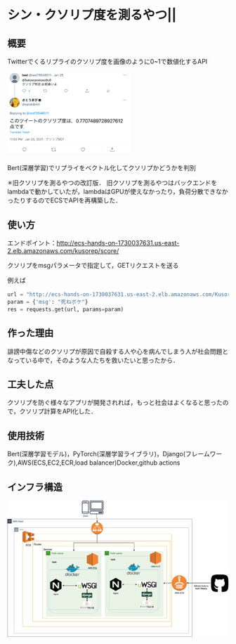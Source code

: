 # シン・クソリプ度を測るやつ||
## 概要
Twitterでくるリプライのクソリプ度を画像のように0~1で数値化するAPI

<img src="./img/example.png" width="280">

Bert(深層学習)でリプライをベクトル化してクソリプかどうかを判別

✳︎旧クソリプを測るやつの改訂版．
旧クソリプを測るやつはバックエンドをlambdaで動かしていたが，lambdaはGPUが使えなかったり，負荷分散できなかったりするのでECSでAPIを再構築した．
## 使い方
エンドポイント：http://ecs-hands-on-1730037631.us-east-2.elb.amazonaws.com/kusorep/score/

クソリプをmsgパラメータで指定して，GETリクエストを送る

例えば
```python:example.py
url = "http://ecs-hands-on-1730037631.us-east-2.elb.amazonaws.com/KusorepCalculater/"
param = {'msg': "死ねボケ"}
res = requests.get(url, params=param)
```

## 作った理由
誹謗中傷などのクソリプが原因で自殺する人や心を病んでしまう人が社会問題となっている中で，そのような人たちを救いたいと思ったから．

## 工夫した点
クソリプを防ぐ様々なアプリが開発されれば，もっと社会はよくなると思ったので，クソリプ計算をAPI化した．

## 使用技術
Bert(深層学習モデル)，PyTorch(深層学習ライブラリ)，Django(フレームワーク),AWS(ECS,EC2,ECR,load balancer)Docker,github actions
## インフラ構造
<img src = "./img/infra.png">
